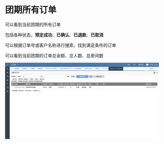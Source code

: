 # 团期所有订单

可以看到当前团期的所有订单

包括各种状态，**预定成功**、**已确认**、**已退款**、**已取消**

可以根据订单号或客户名称进行搜索，找到满足条件的订单

可以看到当前团期的订单总金额、总人数、总房间数

![](../../.gitbook/assets/image%20%2882%29.png)

